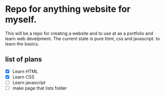 # Repo for anything website for myself.

This will be a repo for creating a website and to use at as a portfolio and learn web develpment. The current state is pure html, css and javascript. to learn the basics.


## list of plans
- [x] Learn HTML
- [X] Learn CSS
- [ ] Learn javascript
- [ ] make page that lists folder